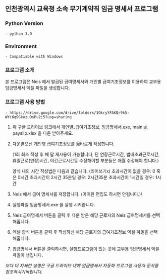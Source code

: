 ## 인천광역시 교육청 소속 무기계약직 임금 명세서 프로그램

### Python Version
    - python 3.9

### Environment
    - Compatiable with Windows

### 프로그램 소개
본 프로그램은 Neis 에서 발급된 급여명세서와 개인별 급여기초정보를 이용하여
교부용 임금명세서 엑셀 파일을 생성합니다.

### 프로그램 사용 방법

    - https://drive.google.com/drive/folders/1OkryYFAKQr9k5-WYc6q9GkozuDsPu2i5?usp=sharing
1. 위 구글 드라이브 링크에서 개인별_급여기초정보, 임금명세서.exe, main.ui, payslip.xlsx 을 다운 받아주세요.


2. 다운받으신 개인병 급여기초정보를 옳바르게 작성합니다.

    (1회 최초 작성 후 매 달 재사용이 가능합니다, 단 연장근로시간, 법내초과근로시간, 휴일근로(연장)시간, 야간근로시간등 수정해야할 부분들은 매월 수정해야 합니다.)
    

    양식 내의 시간 작성법은 다음과 같습니다. (띄어쓰기x)
    초과시간이 없을 경우: 0 혹은 0시간
    초과시간이 2시간 35분일 경우: 2시간35분
    초과시간이 1시간일 경우: 1시간


3. Neis 에서 급여 명세서를 저장합니다. (어떠한 편집도 하시면 안됩니다.)\



4. 실행파일 임금명세서.exe 을 실행 시켜줍니다.


5. Neis 급여명세서 버튼을 클릭 후 다운 받은 해당 근로자의 Neis 급여명세서를 선택해줍니다.


6. 엑셀 양식 버튼을 클릭 후 작성하신 해당 근로자의 급여기초정보 엑셀 파일을 선택해줍니다.


7. 임금명세서 버튼을 클릭하시면, 실행프로그램이 있는 곳에 교부용 임금명세서 엑셀 파일이 생깁니다.


*보다 더 자세한 설명은 구글 드라이브 내에 임금명세서 자동화 프로그램 사용자 문서를 참조하시기바랍니다.*
